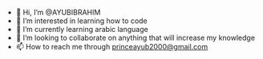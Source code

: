 - 👋 Hi, I’m @AYUBIBRAHIM
- 👀 I’m interested in learning how to code
- 🌱 I’m currently learning arabic language
- 💞️ I’m looking to collaborate on anything that will increase my knowledge
- 📫 How to reach me through princeayub2000@gmail.com

<!---
AYUBIBRAHIM/AYUBIBRAHIM is a ✨ special ✨ repository because its `README.md` (this file) appears on your GitHub profile.
You can click the Preview link to take a look at your changes.
--->
